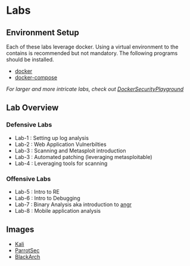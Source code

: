 # Labs

## Environment Setup
Each of these labs leverage docker. Using a virtual environment to the contains is recommended but not mandatory. The following programs should be installed.
- [docker](https://docs.docker.com/get-docker/)
- [docker-compose](https://docs.docker.com/compose/install/)

*For larger and more intricate labs, check out [DockerSecurityPlayground](https://github.com/DockerSecurityPlayground/DSP)*

## Lab Overview
### Defensive Labs
- Lab-1 : Setting up log analysis
- Lab-2 : Web Application Vulnerbilties
- Lab-3 : Scanning and Metasploit introduction
- Lab-3 : Automated patching (leveraging metasploitable)
- Lab-4 : Leveraging tools for scanning 

### Offensive Labs
- Lab-5 : Intro to RE
- Lab-6 : Intro to Debugging
- Lab-7 : Binary Analysis aka introduction to [angr](https://angr.io/)
- Lab-8 : Mobile application analysis

## Images
- [Kali](https://www.kali.org/get-kali/#kali-platforms)
- [ParrotSec](https://www.parrotsec.org/download/)
- [BlackArch](https://blackarch.org/downloads.html)
